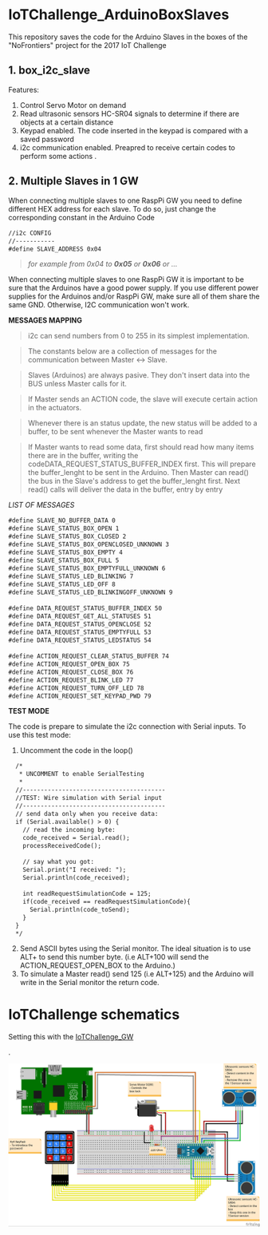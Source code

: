 # IoTChallenge_ArduinoBoxSlaves
This repository saves the code for the Arduino Slaves in the boxes of the "NoFrontiers" project for the 2017 IoT Challenge


## 1. box_i2c_slave
Features:
1. Control Servo Motor on demand
2. Read ultrasonic sensors HC-SR04 signals to determine if there are objects at a certain distance
3. Keypad enabled. The code inserted in the keypad is compared with a saved password
4. i2c communication enabled. Preapred to receive certain codes to perform some actions
.

## 2. Multiple Slaves in 1 GW
When connecting multiple slaves to one RaspPi GW you need to define different HEX address for each slave. To do so, just change the corresponding constant in the Arduino Code
```
//i2c CONFIG
//-----------
#define SLAVE_ADDRESS 0x04
```

> *for example from 0x04 to **0x05** or **0x06** or ...* 

When connecting multiple slaves to one RaspPi GW it is important to be sure that the Arduinos have a good power supply. If you use different power supplies for the Arduinos and/or RaspPi GW, make sure all of them share the same GND. Otherwise, I2C communication won't work.

**MESSAGES MAPPING**
> i2c can send numbers from 0 to 255 in its simplest implementation. 

> The constants below are a collection of messages for the communication between Master <-> Slave. 

> Slaves (Arduinos) are always pasive. They don't insert data into the BUS unless Master calls for it. 

> If Master sends an ACTION code, the slave will execute certain action in the actuators. 

> Whenever there is an status update, the new status will be added to a buffer, to be sent whenever the Master wants to read

> If Master wants to read some data, first should read how many items there are in the buffer, writing the codeDATA_REQUEST_STATUS_BUFFER_INDEX first. This will prepare the buffer_lenght to be sent in the Arduino. Then Master can read() the bus in the Slave's address to get the buffer_lenght first. Next read() calls will deliver the data in the buffer, entry by entry 


*LIST OF MESSAGES*

```
#define SLAVE_NO_BUFFER_DATA 0
#define SLAVE_STATUS_BOX_OPEN 1
#define SLAVE_STATUS_BOX_CLOSED 2
#define SLAVE_STATUS_BOX_OPENCLOSED_UNKNOWN 3
#define SLAVE_STATUS_BOX_EMPTY 4
#define SLAVE_STATUS_BOX_FULL 5
#define SLAVE_STATUS_BOX_EMPTYFULL_UNKNOWN 6
#define SLAVE_STATUS_LED_BLINKING 7
#define SLAVE_STATUS_LED_OFF 8
#define SLAVE_STATUS_LED_BLINKINGOFF_UNKNOWN 9

#define DATA_REQUEST_STATUS_BUFFER_INDEX 50
#define DATA_REQUEST_GET_ALL_STATUSES 51
#define DATA_REQUEST_STATUS_OPENCLOSE 52
#define DATA_REQUEST_STATUS_EMPTYFULL 53
#define DATA_REQUEST_STATUS_LEDSTATUS 54

#define ACTION_REQUEST_CLEAR_STATUS_BUFFER 74
#define ACTION_REQUEST_OPEN_BOX 75
#define ACTION_REQUEST_CLOSE_BOX 76
#define ACTION_REQUEST_BLINK_LED 77
#define ACTION_REQUEST_TURN_OFF_LED 78
#define ACTION_REQUEST_SET_KEYPAD_PWD 79
```


**TEST MODE**

The code is prepare to simulate the i2c connection with Serial inputs. To use this test mode:<br>
1. Uncomment the code in the loop()
```
  /*
   * UNCOMMENT to enable SerialTesting
   * 
  //----------------------------------------
  //TEST: Wire simulation with Serial input
  //----------------------------------------
  // send data only when you receive data:
  if (Serial.available() > 0) {
    // read the incoming byte:
    code_received = Serial.read();
    processReceivedCode();
  
    // say what you got:
    Serial.print("I received: ");
    Serial.println(code_received);

    int readRequestSimulationCode = 125;
    if(code_received == readRequestSimulationCode){
      Serial.println(code_toSend);
    }
  }
  */
```
2. Send ASCII bytes using the Serial monitor. The ideal situation is to use ALT+<codeNumber> to send this number byte. (i.e ALT+100 will send the ACTION_REQUEST_OPEN_BOX to the Arduino.)
3. To simulate a Master read() send 125 (i.e ALT+125) and the Arduino will write in the Serial monitor the return code.
  
  
# IoTChallenge schematics

Setting this with the [IoTChallenge_GW](https://github.com/rafachurre/IoTChallenge_RaspPiGateway)

.

![](https://raw.githubusercontent.com/rafachurre/IoTChallenge_ArduinoBoxSlaves/master/Arduino_Keypad4x4_Servo_Ultrasounds_schematics_bb.jpg)
